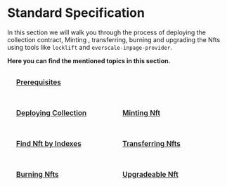# Standard Specification

In this section we will walk you through the process of deploying the collection contract, Minting , transferring, burning and upgrading the Nfts using tools like `locklift` and `everscale-inpage-provider`.

**Here you can find the mentioned topics in this section.**
<div class="sections-container">
  <div class="bridge-section-row">
    <a href="/usageAndDeployment/prerequisites.html">
      <span class="bridge-section">Prerequisites</span>
   </a>
  </div>
  <div class="bridge-section-row">
    <a href="/usageAndDeployment/deployingCollection.html">
      <span class="bridge-section">Deploying Collection</span>
   </a>
    <a href="/usageAndDeployment/mintingNft.html">
      <span class="bridge-section">Minting Nft</span>
    </a>
  </div>
  <div class="bridge-section-row">
    <a href="/usageAndDeployment/findingNftByIndexes.html">
      <span class="bridge-section">Find Nft by Indexes</span>
    </a>
    <a href="/usageAndDeployment/transferringNft.html">
      <span class="bridge-section">Transferring Nfts</span>
    </a>
  </div>
    <div class="bridge-section-row">
    <a href="/usageAndDeployment/burningNft.html">
      <span class="bridge-section">Burning Nfts</span>
    </a>
    <a href="/usageAndDeployment/upgradeableNft.html">
      <span class="bridge-section">Upgradeable Nft</span>
    </a>
</div>
</div>

<style>
.bridge-section-row {
  display: flex;
  flex-wrap: wrap;
  justify-content: space-between;
  margin : 10px;
}

.sections-container a{
    flex : 1;
}
.bridge-section {
  background-color: var(--vp-c-bg-mute);
  transition: background-color 0.1s;
  width : 98%;
  display: flex;
  padding: 1rem 0 1rem 10px;
  border: 1px solid var(--vp-c-divider);
  border-radius: 8px;
  font-weight: 600;
  font-size: 16px;
  text-align: left;
  margin-bottom: 0.5rem;
  cursor: pointer;;

}
</style>
